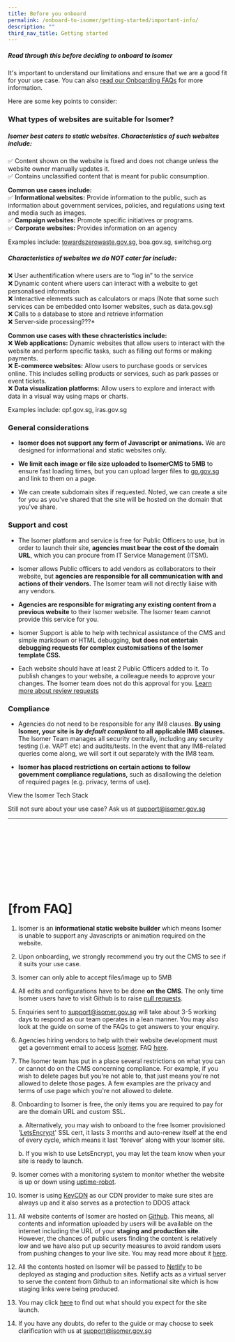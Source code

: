 ```yaml
---
title: Before you onboard
permalink: /onboard-to-isomer/getting-started/important-info/
description: ""
third_nav_title: Getting started
---
```

##### Read through this before deciding to onboard to Isomer
It's important to understand our limitations and ensure that we are a good fit for your use case. You can also [read our Onboarding FAQs]() for more information. 

Here are some key points to consider:


### What types of websites are suitable for Isomer?

##### **Isomer best caters to static websites. Characteristics of such websites include:**
    
✅ Content shown on the website is fixed and does not change unless the website owner manually updates it.  
✅ Contains unclassified content that is meant for public consumption.
    
**Common use cases include:**    
✅ **Informational websites:** Provide information to the public, such as information about government services, policies, and regulations using text and media such as images.   
✅ **Campaign websites:** Promote specific initiatives or programs.  
✅ **Corporate websites:** Provides information on an agency
    
Examples include: [towardszerowaste.gov.sg](https://www.towardszerowaste.gov.sg/), boa.gov.sg, switchsg.org
    
##### **Characteristics of websites we do NOT cater for include:**
    
❌ User authentification where users are to “log in” to the service  
❌ Dynamic content where users can interact with a website to get personalised information  
❌ Interactive elements such as calculators or maps (Note that some such services can be embedded onto Isomer websites, such as data.gov.sg) <br>
❌ Calls to a database to store and retrieve information  
❌ Server-side processing???*
    
**Common use cases with these chracteristics include:**  
❌ **Web applications:** Dynamic websites that allow users to interact with the website and perform specific tasks, such as filling out forms or making payments.  
❌ **E-commerce websites:** Allow users to purchase goods or services online. This includes selling products or services, such as park passes or event tickets.  
❌ **Data visualization platforms:** Allow users to explore and interact with data in a visual way using maps or charts.
    
Examples include: cpf.gov.sg, iras.gov.sg



### General considerations

- **Isomer does not support any form of Javascript or animations.**&nbsp;We are designed for informational and static websites only.

- **We limit each image or file size uploaded to IsomerCMS to 5MB** to ensure fast loading times, but you can upload larger files to [go.gov.sg](https://go.gov.sg/#/) and link to them on a page.
    
- We can create subdomain sites if requested. Noted, we can create a site for you as you've shared that the site will be hosted on the domain that you've share.
    

### Support and cost 
- The Isomer platform and service is free for Public Officers to use, but in order to launch their site, **agencies must bear the cost of the domain URL**, which you can procure from IT Service Management (ITSM).

- Isomer allows Public officers to add vendors as collaborators to their website, but **agencies are responsible for all communication with and actions of their vendors.** The Isomer team will not directly liaise with any vendors.

- **Agencies are responsible for migrating any existing content from a previous website** to their Isomer website. The Isomer team cannot provide this service for you.

- Isomer Support is able to help with technical assistance of the CMS and simple markdown or HTML debugging, **but does not entertain debugging requests for complex customisations of the Isomer template CSS.**

- Each website should have at least 2 Public Officers added to it. To publish changes to your website, a colleague needs to approve your changes. The Isomer team does not do this approval for you. [Learn more about review requests]()


### Compliance
- Agencies do not need to be responsible for any IM8 clauses. **By using Isomer, your site is _by default compliant_ to all applicable IM8 clauses.** The Isomer Team manages all security centrally, including any security testing (i.e. VAPT etc) and audits/tests. In the event that any IM8-related queries come along, we will sort it out separately with the IM8 team.

- **Isomer has placed restrictions on certain actions to follow government compliance regulations,** such as disallowing the deletion of required pages (e.g. privacy, terms of use).


View the Isomer Tech Stack

Still not sure about your use case? Ask us at [support@isomer.gov.sg](mailto:%20support@isomer.gov.sg)




---


<br>
<br>
<br>
<br>
<br>
<br>
<br>
<br>

# [from FAQ] 

1. Isomer is an **informational static website builder** which means Isomer is unable to support any Javascripts or animation required on the website.
    

2. Upon onboarding, we strongly recommend you try out the CMS to see if it suits your use case.
    

3. Isomer can only able to accept files/image up to 5MB
    

4. All edits and configurations have to be done **on the CMS**. The only time Isomer users have to visit Github is to raise [pull requests](https://guide.isomer.gov.sg/guide/publish-your-changes).
    

5. Enquiries sent to support@isomer.gov.sg will take about 3-5 working days to respond as our team operates in a lean manner. You may also look at the guide on some of the FAQs to get answers to your enquiry.
    

6. Agencies hiring vendors to help with their website development must get a government email to access [Isomer](/isomer-announcements). FAQ [here](/faq/vendor-management).
    

7. The Isomer team has put in a place several restrictions on what you can or cannot do on the CMS concerning compliance. For example, if you wish to delete pages but you're not able to, that just means you're not allowed to delete those pages. A few examples are the privacy and terms of use page which you're not allowed to delete.
    

8. Onboarding to Isomer is free, the only items you are required to pay for are the domain URL and custom SSL.
    
	a. Alternatively, you may wish to onboard to the free Isomer provisioned '[LetsEncrypt](https://letsencrypt.org/about/)' SSL cert, it lasts 3 months and auto-renew itself at the end of every cycle, which means it last 'forever' along with your Isomer site.
        
    
	b. If you wish to use LetsEncrypt, you may let the team know when your site is ready to launch.
        
    

9. Isomer comes with a monitoring system to monitor whether the website is up or down using [uptime-robot](https://uptimerobot.com/).
    

10. Isomer is using [KeyCDN](https://www.keycdn.com/about) as our CDN provider to make sure sites are always up and it also serves as a protection to DDOS attack
    

11. All website contents of Isomer are hosted on [Github](https://github.com/about). This means, all contents and information uploaded by users will be available on the internet including the URL of your **staging and production site**. However, the chances of public users finding the content is relatively low and we have also put up security measures to avoid random users from pushing changes to your live site. You may read more about it [here](https://guide-cms.isomer.gov.sg/faq/security).‌
    

12. All the contents hosted on Isomer will be passed to [Netlify](https://www.netlify.com/) to be deployed as staging and production sites. Netlify acts as a virtual server to serve the content from Github to an informational site which is how staging links were being produced.
    

13. You may click [here](/publish-changes-and-site-launch/new-site-launch/what-to-expect-for-site-launch) to find out what should you expect for the site launch.
    

14. If you have any doubts, do refer to the guide or may choose to seek clarification with us at [support@isomer.gov.sg](mailto:%20support@isomer.gov.sg)